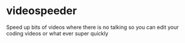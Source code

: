 # videospeeder
Speed up bits of videos where there is no talking so you can edit your coding videos or what ever super quickly
